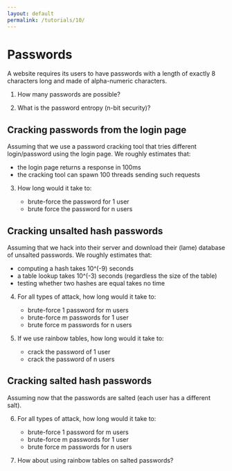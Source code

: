 ```yaml
---
layout: default
permalink: /tutorials/10/
---
```


# Passwords

A website requires its users to have passwords with a length of exactly 8 characters long and made of alpha-numeric characters.

1. How many passwords are possible?

2. What is the password entropy (n-bit security)?

## Cracking passwords from the login page

Assuming that we use a password cracking tool that tries different login/password using the login page. We roughly estimates that:

- the login page returns a response in 100ms
- the cracking tool can spawn 100 threads sending such requests

3. How long would it take to:

    - brute-force the password for 1 user
    - brute force the password for n users

## Cracking unsalted hash passwords

Assuming that we hack into their server and download their (lame) database of unsalted passwords. We roughly estimates that:

- computing a hash takes 10^(-9) seconds
- a table lookup takes 10^(-3) seconds (regardless the size of the table)
- testing whether two hashes are equal takes no time 

4. For all types of attack, how long would it take to:

    - brute-force 1 password for m users
    - brute-force m passwords for 1 user
    - brute force m passwords for n users

5. If we use rainbow tables, how long would it take to:

    - crack the password of 1 user
    - crack the password of n users

## Cracking salted hash passwords

Assuming now that the passwords are salted (each user has a different salt). 

6. For all types of attack, how long would it take to:

    - brute-force 1 password for m users
    - brute-force m passwords for 1 user
    - brute force m passwords for n users
    
7. How about using rainbow tables on salted passwords?     


